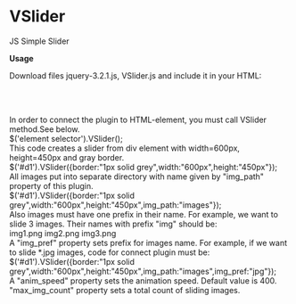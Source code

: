 # VSlider
JS Simple Slider

<b>Usage</b>
<p>Download files  jquery-3.2.1.js, VSlider.js and include it in your HTML:</p>
<br>
<p><script src="./js/jquery-3.2.1.js"></script></p>
<p><script src="./js/VSlider.js"></script></p>
<br>
In order to connect the plugin to HTML-element, you must call VSlider method.See below.
<br>
$('element selector').VSlider();
<br>
This code creates a slider from div element with width=600px, height=450px and gray border.
<br>
$('#d1').VSlider({border:"1px solid grey",width:"600px",height:"450px"});
<br>
All images put into separate directory with name given by "img_path" property of this plugin.
<br>
$('#d1').VSlider({border:"1px solid grey",width:"600px",height:"450px",img_path:"images"});
<br>
Also images must have one prefix in their name. For example, we want to slide 3 images. Their names with prefix "img" should be:
<br>
img1.png
img2.png
img3.png
<br>
A "img_pref" property sets prefix for images name. For example, if we want to slide *.jpg images, code for connect plugin must be:
<br>
$('#d1').VSlider({border:"1px solid grey",width:"600px",height:"450px",img_path:"images",img_pref:"jpg"});
<br>
A "anim_speed" property sets the animation speed. Default value is 400.
<br>
"max_img_count" property sets a total count of sliding images.


